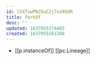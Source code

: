 ```yaml
---
id: lSXfxwPNJSuC2j7vz9XUM
title: forkOf
desc: ''
updated: 1637955374403
created: 1637955161388
---
```




- [[p.instanceOf]] [[pc.Lineage]]
